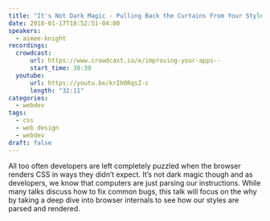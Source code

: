 ```yaml
---
title: "It's Not Dark Magic - Pulling Back the Curtains From Your Stylesheets"
date: 2018-01-17T18:52:51-04:00
speakers:
  - aimee-knight
recordings:
  crowdcast:
      url: https://www.crowdcast.io/e/improving-your-apps--
      start_time: 38:30
  youtube:
      url: https://youtu.be/krIh0RqsZ-c
      length: "32:11"
categories:
  - webdev
tags:
  - css
  - web design
  - webdev
draft: false
---
```


All too often developers are left completely puzzled when the browser renders CSS in ways they didn’t expect. It’s not dark magic though and as developers, we know that computers are just parsing our instructions. While many talks discuss how to fix common bugs, this talk will focus on the why by taking a deep dive into browser internals to see how our styles are parsed and rendered.
